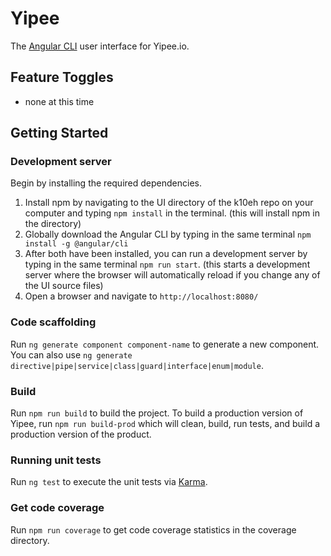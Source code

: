 # Yipee

The [Angular CLI](https://github.com/angular/angular-cli) user interface for Yipee.io.

## Feature Toggles

* none at this time

## Getting Started

### Development server

Begin by installing the required dependencies.
1. Install npm by navigating to the UI directory of the k10eh repo on your computer and typing `npm install` in the terminal. (this will install npm in the directory)
2. Globally download the Angular CLI by typing in the same terminal `npm install -g @angular/cli`
3. After both have been installed, you can run a development server by typing in the same terminal `npm run start`. (this starts a development server where the browser will automatically reload if you change any of the UI source files)
4. Open a browser and navigate to `http://localhost:8080/`

### Code scaffolding

Run `ng generate component component-name` to generate a new component. You can also use `ng generate directive|pipe|service|class|guard|interface|enum|module`.

### Build

Run `npm run build` to build the project. To build a production version of Yipee, run `npm run build-prod` which will clean, build, run tests, and build a production version of the product.

### Running unit tests

Run `ng test` to execute the unit tests via [Karma](https://karma-runner.github.io).

### Get code coverage

Run `npm run coverage` to get code coverage statistics in the coverage directory.
